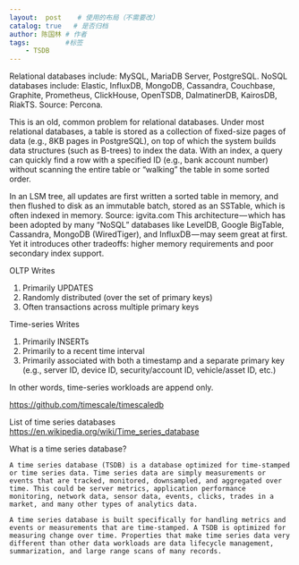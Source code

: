 ```yaml
---
layout:  post    # 使用的布局（不需要改）
catalog: true   # 是否归档
author: 陈国林 # 作者
tags:         #标签
    - TSDB
---
```


Relational databases include: MySQL, MariaDB Server, PostgreSQL. 
NoSQL databases include: Elastic, InfluxDB, MongoDB, Cassandra, Couchbase, Graphite, Prometheus, ClickHouse, OpenTSDB, DalmatinerDB, KairosDB, RiakTS. Source: Percona. 

This is an old, common problem for relational databases. Under most relational databases, a table is stored as a collection of fixed-size pages of data (e.g., 8KB pages in PostgreSQL), on top of which the system builds data structures (such as B-trees) to index the data. With an index, a query can quickly find a row with a specified ID (e.g., bank account number) without scanning the entire table or “walking” the table in some sorted order.

In an LSM tree, all updates are first written a sorted table in memory, and then flushed to disk as an immutable batch, stored as an SSTable, which is often indexed in memory. Source: igvita.com
This architecture — which has been adopted by many “NoSQL” databases like LevelDB, Google BigTable, Cassandra, MongoDB (WiredTiger), and InfluxDB — may seem great at first. Yet it introduces other tradeoffs: higher memory requirements and poor secondary index support.

OLTP Writes
1. Primarily UPDATES
2. Randomly distributed (over the set of primary keys)
3. Often transactions across multiple primary keys

Time-series Writes
1. Primarily INSERTs
2. Primarily to a recent time interval
3. Primarily associated with both a timestamp and a separate primary key (e.g., server ID, device ID, security/account ID, vehicle/asset ID, etc.)

In other words, time-series workloads are append only.

https://github.com/timescale/timescaledb

List of time series databases https://en.wikipedia.org/wiki/Time_series_database

What is a time series database?
```
A time series database (TSDB) is a database optimized for time-stamped or time series data. Time series data are simply measurements or events that are tracked, monitored, downsampled, and aggregated over time. This could be server metrics, application performance monitoring, network data, sensor data, events, clicks, trades in a market, and many other types of analytics data.

A time series database is built specifically for handling metrics and events or measurements that are time-stamped. A TSDB is optimized for measuring change over time. Properties that make time series data very different than other data workloads are data lifecycle management, summarization, and large range scans of many records.
```





